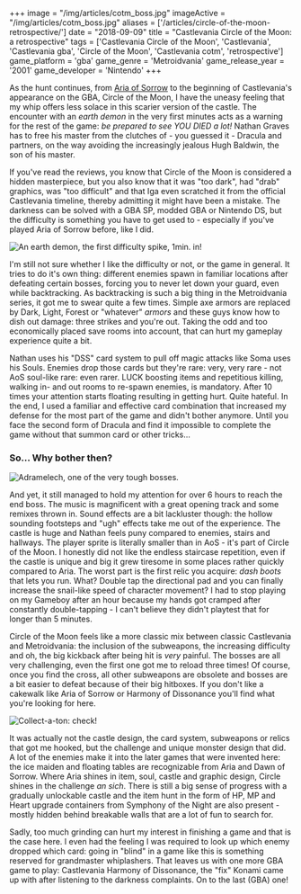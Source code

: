 +++
image = "/img/articles/cotm_boss.jpg"
imageActive = "/img/articles/cotm_boss.jpg"
aliases = ['/articles/circle-of-the-moon-retrospective/']
date = "2018-09-09"
title = "Castlevania Circle of the Moon: a retrospective"
tags = ['Castlevania Circle of the Moon', 'Castlevania', 'Castlevania gba', 'Circle of the Moon', 'Castlevania cotm', 'retrospective']
game_platform = 'gba'
game_genre = 'Metroidvania'
game_release_year = '2001'
game_developer = 'Nintendo'
+++

As the hunt continues, from [Aria of Sorrow](/articles/aria-of-sorrow-retrospective) to the beginning of Castlevania's appearance on the GBA, Circle of the Moon, I have the uneasy feeling that my whip offers less solace in this scarier version of the castle. The encounter with an _earth demon_ in the very first minutes acts as a warning for the rest of the game: _be prepared to see YOU DIED a lot!_ Nathan Graves has to free his master from the clutches of - you guessed it - Dracula and partners, on the way avoiding the increasingly jealous Hugh Baldwin, the son of his master. 

If you've read the reviews, you know that Circle of the Moon is considered a hidden masterpiece, but you also know that it was "too dark", had "drab" graphics, was "too difficult" and that Iga even scratched it from the official Castlevania timeline, thereby admitting it might have been a mistake. The darkness can be solved with a GBA SP, modded GBA or Nintendo DS, but the difficulty is something you have to get used to - especially if you've played Aria of Sorrow before, like I did.

![](/img/articles/cotm_demon.png "An earth demon, the first difficulty spike, 1min. in!")

I'm still not sure whether I like the difficulty or not, or the game in general. It tries to do it's own thing: different enemies spawn in familiar locations after defeating certain bosses, forcing you to never let down your guard, even while backtracking. As backtracking is such a big thing in the Metroidvania series, it got me to swear quite a few times. Simple axe armors are replaced by Dark, Light, Forest or "whatever" _armors_ and these guys know how to dish out damage: three strikes and you're out. Taking the odd and too economically placed save rooms into account, that can hurt my gameplay experience quite a bit.  

Nathan uses his "DSS" card system to pull off magic attacks like Soma uses his Souls. Enemies drop those cards but they're rare: very, very rare - not AoS soul-like rare: even rarer. LUCK boosting items and repetitious killing, walking in- and out rooms to re-spawn enemies, is mandatory. After 10 times your attention starts floating resulting in getting hurt. Quite hateful. In the end, I used a familiar and effective card combination that increased my defense for the most part of the game and didn't bother anymore. Until you face the second form of Dracula and find it impossible to complete the game without that summon card or other tricks... 

### So... Why bother then?

![](/img/articles/cotm_boss.jpg "Adramelech, one of the very tough bosses.")

And yet, it still managed to hold my attention for over 6 hours to reach the end boss. The music is magnificent with a great opening track and some remixes thrown in. Sound effects are a bit lackluster though: the hollow sounding footsteps and "ugh" effects take me out of the experience. The castle is huge and Nathan feels puny compared to enemies, stairs and hallways. The player sprite is literally smaller than in AoS - it's part of Circle of the Moon. I honestly did not like the endless staircase repetition, even if the castle is unique and big it grew tiresome in some places rather quickly compared to Aria. The worst part is the first relic you acquire: _dash boots_ that lets you run. What? Double tap the directional pad and you can finally increase the snail-like speed of character movement? I had to stop playing on my Gameboy after an hour because my hands got cramped after constantly double-tapping - I can't believe they didn't playtest that for longer than 5 minutes.

Circle of the Moon feels like a more classic mix between classic Castlevania and Metroidvania: the inclusion of the subweapons, the increasing difficulty and oh, the big kickback after being hit is _very_ painful. The bosses are all very challenging, even the first one got me to reload three times! Of course, once you find the cross, all other subweapons are obsolete and bosses are a bit easier to defeat because of their big hitboxes. If you don't like a cakewalk like Aria of Sorrow or Harmony of Dissonance you'll find what you're looking for here. 

![](/img/articles/cotm_mp.png "Collect-a-ton: check!")

It was actually not the castle design, the card system, subweapons or relics that got me hooked, but the challenge and unique monster design that did. A lot of the enemies make it into the later games that were invented here: the ice maiden and floating tables are recognizable from Aria and Dawn of Sorrow. Where Aria shines in item, soul, castle and graphic design, Circle shines in the challenge _an sich_. There is still a big sense of progress with a gradually unlockable castle and the item hunt in the form of HP, MP and Heart upgrade containers from Symphony of the Night are also present - mostly hidden behind breakable walls that are a lot of fun to search for. 

Sadly, too much grinding can hurt my interest in finishing a game and that is the case here. I even had the feeling I was required to look up which enemy dropped which card: going in "blind" in a game like this is something reserved for grandmaster whiplashers. That leaves us with one more GBA game to play: Castlevania Harmony of Dissonance, the "fix" Konami came up with after listening to the darkness complaints. On to the last (GBA) one!
